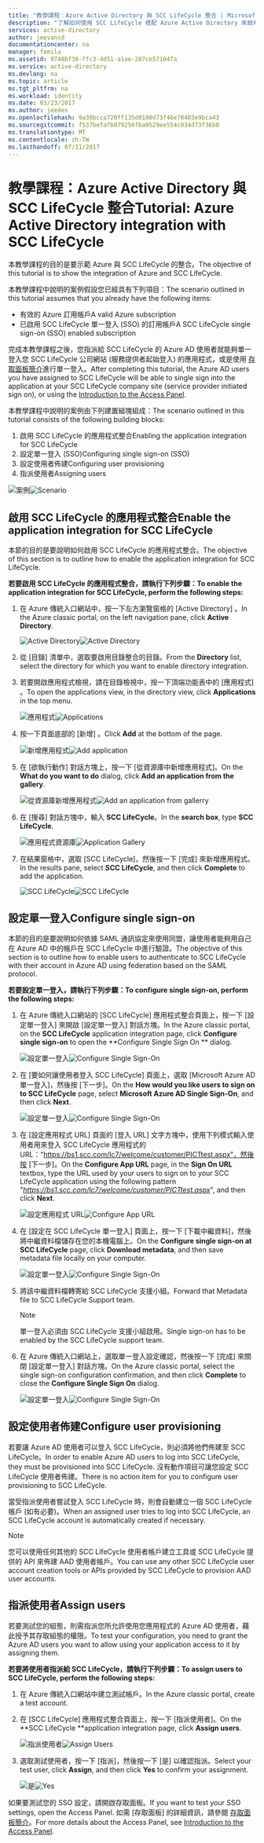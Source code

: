 ```yaml
---
title: "教學課程：Azure Active Directory 與 SCC LifeCycle 整合 | Microsoft Docs"
description: "了解如何使用 SCC LifeCycle 搭配 Azure Active Directory 來啟用單一登入、自動佈建和更多功能！"
services: active-directory
author: jeevansd
documentationcenter: na
manager: femila
ms.assetid: 9748bf38-ffc3-4d51-a1ae-207ce57104fa
ms.service: active-directory
ms.devlang: na
ms.topic: article
ms.tgt_pltfrm: na
ms.workload: identity
ms.date: 03/23/2017
ms.author: jeedes
ms.openlocfilehash: 9a30bcca720ff135d0180d73f46e78403e9bca43
ms.sourcegitcommit: f537befafb079256fba0529ee554c034d73f36b0
ms.translationtype: MT
ms.contentlocale: zh-TW
ms.lasthandoff: 07/11/2017
---
```

# <a name="tutorial-azure-active-directory-integration-with-scc-lifecycle"></a><span data-ttu-id="dd0ad-103">教學課程：Azure Active Directory 與 SCC LifeCycle 整合</span><span class="sxs-lookup"><span data-stu-id="dd0ad-103">Tutorial: Azure Active Directory integration with SCC LifeCycle</span></span>
<span data-ttu-id="dd0ad-104">本教學課程的目的是要示範 Azure 與 SCC LifeCycle 的整合。</span><span class="sxs-lookup"><span data-stu-id="dd0ad-104">The objective of this tutorial is to show the integration of Azure and SCC LifeCycle.</span></span>  

<span data-ttu-id="dd0ad-105">本教學課程中說明的案例假設您已經具有下列項目：</span><span class="sxs-lookup"><span data-stu-id="dd0ad-105">The scenario outlined in this tutorial assumes that you already have the following items:</span></span>

* <span data-ttu-id="dd0ad-106">有效的 Azure 訂用帳戶</span><span class="sxs-lookup"><span data-stu-id="dd0ad-106">A valid Azure subscription</span></span>
* <span data-ttu-id="dd0ad-107">已啟用 SCC LifeCycle 單一登入 (SSO) 的訂用帳戶</span><span class="sxs-lookup"><span data-stu-id="dd0ad-107">A SCC LifeCycle single sign-on (SSO) enabled subscription</span></span>

<span data-ttu-id="dd0ad-108">完成本教學課程之後，您指派給 SCC LifeCycle 的 Azure AD 使用者就能夠單一登入您 SCC LifeCycle 公司網站 (服務提供者起始登入) 的應用程式，或是使用 [存取面板簡介](active-directory-saas-access-panel-introduction.md)進行單一登入。</span><span class="sxs-lookup"><span data-stu-id="dd0ad-108">After completing this tutorial, the Azure AD users you have assigned to SCC LifeCycle will be able to single sign into the application at your SCC LifeCycle company site (service provider initiated sign on), or using the [Introduction to the Access Panel](active-directory-saas-access-panel-introduction.md).</span></span>

<span data-ttu-id="dd0ad-109">本教學課程中說明的案例由下列建置組塊組成：</span><span class="sxs-lookup"><span data-stu-id="dd0ad-109">The scenario outlined in this tutorial consists of the following building blocks:</span></span>

1. <span data-ttu-id="dd0ad-110">啟用 SCC LifeCycle 的應用程式整合</span><span class="sxs-lookup"><span data-stu-id="dd0ad-110">Enabling the application integration for SCC LifeCycle</span></span>
2. <span data-ttu-id="dd0ad-111">設定單一登入 (SSO)</span><span class="sxs-lookup"><span data-stu-id="dd0ad-111">Configuring single sign-on (SSO)</span></span>
3. <span data-ttu-id="dd0ad-112">設定使用者佈建</span><span class="sxs-lookup"><span data-stu-id="dd0ad-112">Configuring user provisioning</span></span>
4. <span data-ttu-id="dd0ad-113">指派使用者</span><span class="sxs-lookup"><span data-stu-id="dd0ad-113">Assigning users</span></span>

<span data-ttu-id="dd0ad-114">![案例](./media/active-directory-saas-scc-lifecycle-tutorial/IC794120.png "案例")</span><span class="sxs-lookup"><span data-stu-id="dd0ad-114">![Scenario](./media/active-directory-saas-scc-lifecycle-tutorial/IC794120.png "Scenario")</span></span>

## <a name="enable-the-application-integration-for-scc-lifecycle"></a><span data-ttu-id="dd0ad-115">啟用 SCC LifeCycle 的應用程式整合</span><span class="sxs-lookup"><span data-stu-id="dd0ad-115">Enable the application integration for SCC LifeCycle</span></span>
<span data-ttu-id="dd0ad-116">本節的目的是要說明如何啟用 SCC LifeCycle 的應用程式整合。</span><span class="sxs-lookup"><span data-stu-id="dd0ad-116">The objective of this section is to outline how to enable the application integration for SCC LifeCycle.</span></span>

<span data-ttu-id="dd0ad-117">**若要啟用 SCC LifeCycle 的應用程式整合，請執行下列步驟：**</span><span class="sxs-lookup"><span data-stu-id="dd0ad-117">**To enable the application integration for SCC LifeCycle, perform the following steps:**</span></span>

1. <span data-ttu-id="dd0ad-118">在 Azure 傳統入口網站中，按一下左方瀏覽窗格的 [Active Directory] 。</span><span class="sxs-lookup"><span data-stu-id="dd0ad-118">In the Azure classic portal, on the left navigation pane, click **Active Directory**.</span></span>
   
    <span data-ttu-id="dd0ad-119">![Active Directory](./media/active-directory-saas-scc-lifecycle-tutorial/IC700993.png "Active Directory")</span><span class="sxs-lookup"><span data-stu-id="dd0ad-119">![Active Directory](./media/active-directory-saas-scc-lifecycle-tutorial/IC700993.png "Active Directory")</span></span>
2. <span data-ttu-id="dd0ad-120">從 [目錄]  清單中，選取要啟用目錄整合的目錄。</span><span class="sxs-lookup"><span data-stu-id="dd0ad-120">From the **Directory** list, select the directory for which you want to enable directory integration.</span></span>
3. <span data-ttu-id="dd0ad-121">若要開啟應用程式檢視，請在目錄檢視中，按一下頂端功能表中的 [應用程式]  。</span><span class="sxs-lookup"><span data-stu-id="dd0ad-121">To open the applications view, in the directory view, click **Applications** in the top menu.</span></span>
   
    <span data-ttu-id="dd0ad-122">![應用程式](./media/active-directory-saas-scc-lifecycle-tutorial/IC700994.png "應用程式")</span><span class="sxs-lookup"><span data-stu-id="dd0ad-122">![Applications](./media/active-directory-saas-scc-lifecycle-tutorial/IC700994.png "Applications")</span></span>
4. <span data-ttu-id="dd0ad-123">按一下頁面底部的 [新增]  。</span><span class="sxs-lookup"><span data-stu-id="dd0ad-123">Click **Add** at the bottom of the page.</span></span>
   
    <span data-ttu-id="dd0ad-124">![新增應用程式](./media/active-directory-saas-scc-lifecycle-tutorial/IC749321.png "新增應用程式")</span><span class="sxs-lookup"><span data-stu-id="dd0ad-124">![Add application](./media/active-directory-saas-scc-lifecycle-tutorial/IC749321.png "Add application")</span></span>
5. <span data-ttu-id="dd0ad-125">在 [欲執行動作] 對話方塊上，按一下 [從資源庫中新增應用程式]。</span><span class="sxs-lookup"><span data-stu-id="dd0ad-125">On the **What do you want to do** dialog, click **Add an application from the gallery**.</span></span>
   
    <span data-ttu-id="dd0ad-126">![從資源庫新增應用程式](./media/active-directory-saas-scc-lifecycle-tutorial/IC749322.png "從資源庫新增應用程式")</span><span class="sxs-lookup"><span data-stu-id="dd0ad-126">![Add an application from gallerry](./media/active-directory-saas-scc-lifecycle-tutorial/IC749322.png "Add an application from gallerry")</span></span>
6. <span data-ttu-id="dd0ad-127">在 [搜尋] 對話方塊中，輸入 **SCC LifeCycle**。</span><span class="sxs-lookup"><span data-stu-id="dd0ad-127">In the **search box**, type **SCC LifeCycle**.</span></span>
   
    <span data-ttu-id="dd0ad-128">![應用程式資源庫](./media/active-directory-saas-scc-lifecycle-tutorial/IC794121.png "應用程式資源庫")</span><span class="sxs-lookup"><span data-stu-id="dd0ad-128">![Application Gallery](./media/active-directory-saas-scc-lifecycle-tutorial/IC794121.png "Application Gallery")</span></span>
7. <span data-ttu-id="dd0ad-129">在結果窗格中，選取 [SCC LifeCycle]，然後按一下 [完成] 來新增應用程式。</span><span class="sxs-lookup"><span data-stu-id="dd0ad-129">In the results pane, select **SCC LifeCycle**, and then click **Complete** to add the application.</span></span>
   
    <span data-ttu-id="dd0ad-130">![SCC LifeCycle](./media/active-directory-saas-scc-lifecycle-tutorial/IC795082.png "SCC LifeCycle")</span><span class="sxs-lookup"><span data-stu-id="dd0ad-130">![SCC LifeCycle](./media/active-directory-saas-scc-lifecycle-tutorial/IC795082.png "SCC LifeCycle")</span></span>
   
## <a name="configure-single-sign-on"></a><span data-ttu-id="dd0ad-131">設定單一登入</span><span class="sxs-lookup"><span data-stu-id="dd0ad-131">Configure single sign-on</span></span>

<span data-ttu-id="dd0ad-132">本節的目的是要說明如何依據 SAML 通訊協定來使用同盟，讓使用者能夠用自己在 Azure AD 中的帳戶在 SCC LifeCycle 中進行驗證。</span><span class="sxs-lookup"><span data-stu-id="dd0ad-132">The objective of this section is to outline how to enable users to authenticate to SCC LifeCycle with their account in Azure AD using federation based on the SAML protocol.</span></span>

<span data-ttu-id="dd0ad-133">**若要設定單一登入，請執行下列步驟：**</span><span class="sxs-lookup"><span data-stu-id="dd0ad-133">**To configure single sign-on, perform the following steps:**</span></span>

1. <span data-ttu-id="dd0ad-134">在 Azure 傳統入口網站的 [SCC LifeCycle] 應用程式整合頁面上，按一下 [設定單一登入] 來開啟 [設定單一登入] 對話方塊。</span><span class="sxs-lookup"><span data-stu-id="dd0ad-134">In the Azure classic portal, on the **SCC LifeCycle** application integration page, click **Configure single sign-on** to open the **Configure Single Sign On ** dialog.</span></span>
   
    <span data-ttu-id="dd0ad-135">![設定單一登入](./media/active-directory-saas-scc-lifecycle-tutorial/IC794122.png "設定單一登入")</span><span class="sxs-lookup"><span data-stu-id="dd0ad-135">![Configure Single Sign-On](./media/active-directory-saas-scc-lifecycle-tutorial/IC794122.png "Configure Single Sign-On")</span></span>
2. <span data-ttu-id="dd0ad-136">在 [要如何讓使用者登入 SCC LifeCycle] 頁面上，選取 [Microsoft Azure AD 單一登入]，然後按 [下一步]。</span><span class="sxs-lookup"><span data-stu-id="dd0ad-136">On the **How would you like users to sign on to SCC LifeCycle** page, select **Microsoft Azure AD Single Sign-On**, and then click **Next**.</span></span>
   
    <span data-ttu-id="dd0ad-137">![設定單一登入](./media/active-directory-saas-scc-lifecycle-tutorial/IC794123.png "設定單一登入")</span><span class="sxs-lookup"><span data-stu-id="dd0ad-137">![Configure Single Sign-On](./media/active-directory-saas-scc-lifecycle-tutorial/IC794123.png "Configure Single Sign-On")</span></span>
3. <span data-ttu-id="dd0ad-138">在 [設定應用程式 URL] 頁面的 [登入 URL] 文字方塊中，使用下列模式輸入使用者用來登入 SCC LifeCycle 應用程式的 URL："https://bs1.scc.com/lc7/welcome/customer/PICTtest.aspx"，然後按 [下一步]。</span><span class="sxs-lookup"><span data-stu-id="dd0ad-138">On the **Configure App URL** page, in the **Sign On URL** textbox, type the URL used by your users to sign on to your SCC LifeCycle application using the following pattern "*https://bs1.scc.com/lc7/welcome/customer/PICTtest.aspx*", and then click **Next**.</span></span>
   
    <span data-ttu-id="dd0ad-139">![設定應用程式 URL](./media/active-directory-saas-scc-lifecycle-tutorial/IC794124.png "設定應用程式 URL")</span><span class="sxs-lookup"><span data-stu-id="dd0ad-139">![Configure App URL](./media/active-directory-saas-scc-lifecycle-tutorial/IC794124.png "Configure App URL")</span></span>
4. <span data-ttu-id="dd0ad-140">在 [設定在 SCC LifeCycle 單一登入] 頁面上，按一下 [下載中繼資料]，然後將中繼資料檔儲存在您的本機電腦上。</span><span class="sxs-lookup"><span data-stu-id="dd0ad-140">On the **Configure single sign-on at SCC LifeCycle** page, click **Download metadata**, and then save metadata file locally on your computer.</span></span>
   
   <span data-ttu-id="dd0ad-141">![設定單一登入](./media/active-directory-saas-scc-lifecycle-tutorial/IC795083.png "設定單一登入")</span><span class="sxs-lookup"><span data-stu-id="dd0ad-141">![Configure Single Sign-On](./media/active-directory-saas-scc-lifecycle-tutorial/IC795083.png "Configure Single Sign-On")</span></span>
5. <span data-ttu-id="dd0ad-142">將該中繼資料檔轉寄給 SCC LifeCycle 支援小組。</span><span class="sxs-lookup"><span data-stu-id="dd0ad-142">Forward that Metadata file to SCC LifeCycle Support team.</span></span>
   
   >[!NOTE]
   ><span data-ttu-id="dd0ad-143">單一登入必須由 SCC LifeCycle 支援小組啟用。</span><span class="sxs-lookup"><span data-stu-id="dd0ad-143">Single sign-on has to be enabled by the SCC LifeCycle support team.</span></span>
   > 
   > 

6. <span data-ttu-id="dd0ad-144">在 Azure 傳統入口網站上，選取單一登入設定確認，然後按一下 [完成] 來關閉 [設定單一登入] 對話方塊。</span><span class="sxs-lookup"><span data-stu-id="dd0ad-144">On the Azure classic portal, select the single sign-on configuration confirmation, and then click **Complete** to close the **Configure Single Sign On** dialog.</span></span>
   
    <span data-ttu-id="dd0ad-145">![設定單一登入](./media/active-directory-saas-scc-lifecycle-tutorial/IC794125.png "設定單一登入")</span><span class="sxs-lookup"><span data-stu-id="dd0ad-145">![Configure Single Sign-On](./media/active-directory-saas-scc-lifecycle-tutorial/IC794125.png "Configure Single Sign-On")</span></span>
   
## <a name="configure-user-provisioning"></a><span data-ttu-id="dd0ad-146">設定使用者佈建</span><span class="sxs-lookup"><span data-stu-id="dd0ad-146">Configure user provisioning</span></span>

<span data-ttu-id="dd0ad-147">若要讓 Azure AD 使用者可以登入 SCC LifeCycle，則必須將他們佈建至 SCC LifeCycle。</span><span class="sxs-lookup"><span data-stu-id="dd0ad-147">In order to enable Azure AD users to log into SCC LifeCycle, they must be provisioned into SCC LifeCycle.</span></span> <span data-ttu-id="dd0ad-148">沒有動作項目可讓您設定 SCC LifeCycle 使用者佈建。</span><span class="sxs-lookup"><span data-stu-id="dd0ad-148">There is no action item for you to configure user provisioning to SCC LifeCycle.</span></span>

<span data-ttu-id="dd0ad-149">當受指派使用者嘗試登入 SCC LifeCycle 時，則會自動建立一個 SCC LifeCycle 帳戶 (如有必要)。</span><span class="sxs-lookup"><span data-stu-id="dd0ad-149">When an assigned user tries to log into SCC LifeCycle, an SCC LifeCycle account is automatically created if necessary.</span></span>

>[!NOTE]
><span data-ttu-id="dd0ad-150">您可以使用任何其他的 SCC LifeCycle 使用者帳戶建立工具或 SCC LifeCycle 提供的 API 來佈建 AAD 使用者帳戶。</span><span class="sxs-lookup"><span data-stu-id="dd0ad-150">You can use any other SCC LifeCycle user account creation tools or APIs provided by SCC LifeCycle to provision AAD user accounts.</span></span>
> 
> 

## <a name="assign-users"></a><span data-ttu-id="dd0ad-151">指派使用者</span><span class="sxs-lookup"><span data-stu-id="dd0ad-151">Assign users</span></span>
<span data-ttu-id="dd0ad-152">若要測試您的組態，則需指派您所允許使用您應用程式的 Azure AD 使用者，藉此授予其存取組態的權限。</span><span class="sxs-lookup"><span data-stu-id="dd0ad-152">To test your configuration, you need to grant the Azure AD users you want to allow using your application access to it by assigning them.</span></span>

<span data-ttu-id="dd0ad-153">**若要將使用者指派給 SCC LifeCycle，請執行下列步驟：**</span><span class="sxs-lookup"><span data-stu-id="dd0ad-153">**To assign users to SCC LifeCycle, perform the following steps:**</span></span>

1. <span data-ttu-id="dd0ad-154">在 Azure 傳統入口網站中建立測試帳戶。</span><span class="sxs-lookup"><span data-stu-id="dd0ad-154">In the Azure classic portal, create a test account.</span></span>
2. <span data-ttu-id="dd0ad-155">在 [SCC LifeCycle] 應用程式整合頁面上，按一下 [指派使用者]。</span><span class="sxs-lookup"><span data-stu-id="dd0ad-155">On the **SCC LifeCycle **application integration page, click **Assign users**.</span></span>
   
    <span data-ttu-id="dd0ad-156">![指派使用者](./media/active-directory-saas-scc-lifecycle-tutorial/IC794126.png "指派使用者")</span><span class="sxs-lookup"><span data-stu-id="dd0ad-156">![Assign Users](./media/active-directory-saas-scc-lifecycle-tutorial/IC794126.png "Assign Users")</span></span>
3. <span data-ttu-id="dd0ad-157">選取測試使用者，按一下 [指派]，然後按一下 [是] 以確認指派。</span><span class="sxs-lookup"><span data-stu-id="dd0ad-157">Select your test user, click **Assign**, and then click **Yes** to confirm your assignment.</span></span>
   
    <span data-ttu-id="dd0ad-158">![是](./media/active-directory-saas-scc-lifecycle-tutorial/IC767830.png "是")</span><span class="sxs-lookup"><span data-stu-id="dd0ad-158">![Yes](./media/active-directory-saas-scc-lifecycle-tutorial/IC767830.png "Yes")</span></span>

<span data-ttu-id="dd0ad-159">如果要測試您的 SSO 設定，請開啟存取面板。</span><span class="sxs-lookup"><span data-stu-id="dd0ad-159">If you want to test your SSO settings, open the Access Panel.</span></span> <span data-ttu-id="dd0ad-160">如需 [存取面板] 的詳細資訊，請參閱 [存取面板簡介](active-directory-saas-access-panel-introduction.md)。</span><span class="sxs-lookup"><span data-stu-id="dd0ad-160">For more details about the Access Panel, see [Introduction to the Access Panel](active-directory-saas-access-panel-introduction.md).</span></span>

